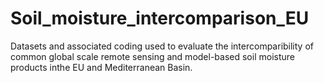 # Soil_moisture_intercomparison_EU
Datasets and associated coding used to evaluate the intercomparibility of common global scale remote sensing and model-based soil moisture products inthe EU and Mediterranean Basin.
